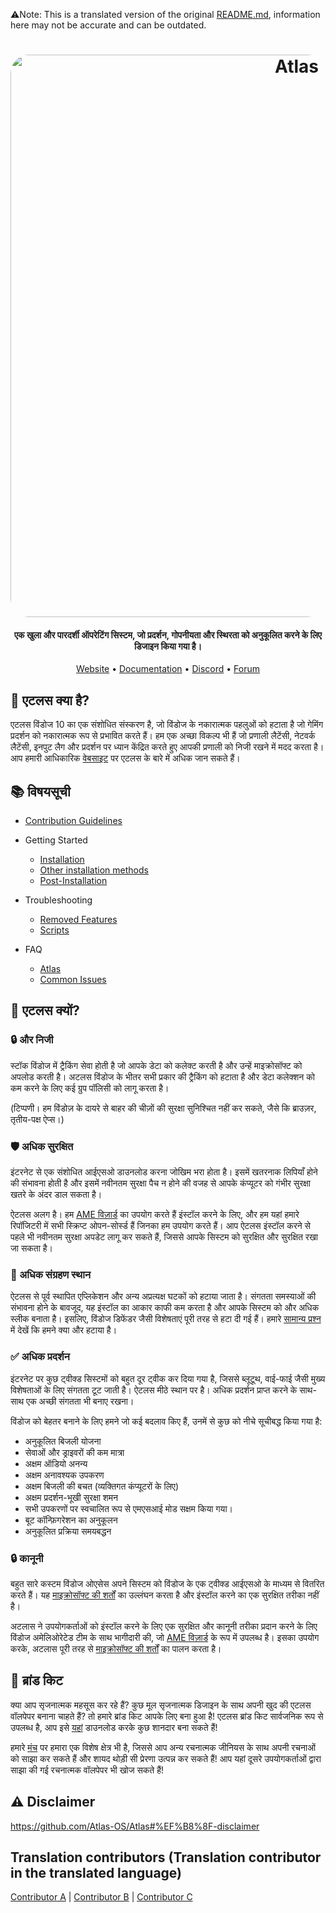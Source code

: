 ﻿⚠️Note: This is a translated version of the original [README.md](https://github.com/Atlas-OS/Atlas/blob/main/README.md), information here may not be accurate and can be outdated.
<h1 align="center">
  <a href="http://atlasos.net"><img src="https://gcore.jsdelivr.net/gh/Atlas-OS/Atlas@main/img/banner.png" alt="Atlas" width="900" style="border-radius: 30px"></a>
</h1>

<h4 align="center">एक खुला और पारदर्शी ऑपरेटिंग सिस्टम, जो प्रदर्शन, गोपनीयता और स्थिरता को अनुकूलित करने के लिए डिजाइन किया गया है।</h4>

<p align="center">
  <a href="https://atlasos.net">Website</a>
  •
  <a href="https://docs.atlasos.net">Documentation</a>
  •
  <a href="https://discord.atlasos.net" target="_blank">Discord</a>
  •
  <a href="https://forum.atlasos.net">Forum</a>
</p>

## 🤔 **एटलस क्या है?**

एटलस विंडोज 10 का एक संशोधित संस्करण है, जो विंडोज के नकारात्मक पहलुओं को हटाता है जो गेमिंग प्रदर्शन को नकारात्मक रूप से प्रभावित करते हैं। हम एक अच्छा विकल्प भी हैं जो प्रणाली लैटेंसी, नेटवर्क लैटेंसी, इनपुट लैग और प्रदर्शन पर ध्यान केंद्रित करते हुए आपकी प्रणाली को निजी रखने में मदद करता है। आप हमारी आधिकारिक [वेबसाइट](https://atlasos.net) पर एटलस के बारे में अधिक जान सकते हैं।

## 📚 **विषयसूची**

- [Contribution Guidelines](https://docs.atlasos.net/contributions)

- Getting Started
  - [Installation](https://docs.atlasos.net/getting-started/installation)
  - [Other installation methods](https://docs.atlasos.net/getting-started/other-installation-methods/no-usb)
  - [Post-Installation](https://docs.atlasos.net/getting-started/post-installation/drivers)

- Troubleshooting
  - [Removed Features](https://docs.atlasos.net/troubleshooting/removed-features)
  - [Scripts](https://docs.atlasos.net/troubleshooting/scripts)

- FAQ
  - [Atlas](https://atlasos.net/faq)
  - [Common Issues](https://docs.atlasos.net/troubleshooting/common-issues/hyper-v/)

## 👀 **एटलस क्यों?**

### 🔒 और निजी
स्टॉक विंडोज में ट्रैकिंग सेवा होती है जो आपके डेटा को कलेक्ट करती है और उन्हें माइक्रोसॉफ्ट को अपलोड करती है। 
अटलस विंडोज के भीतर सभी प्रकार की ट्रैकिंग को हटाता है और डेटा कलेक्शन को कम करने के लिए कई ग्रुप पॉलिसी को लागू करता है।

(टिप्पणी। हम विंडोज़ के दायरे से बाहर की चीज़ों की सुरक्षा सुनिश्चित नहीं कर सकते, जैसे कि ब्राउज़र, तृतीय-पक्ष ऐप्स।)

### 🛡️ अधिक  सुरक्षित
इंटरनेट से एक संशोधित आईएसओ डाउनलोड करना जोखिम भरा होता है। इसमें खतरनाक लिपियाँ होने की संभावना होती है और इसमें नवीनतम सुरक्षा पैच न होने की वजह से आपके कंप्यूटर को गंभीर सुरक्षा खतरे के अंदर डाल सकता है। 

ऐटलस अलग है। हम [AME विज़ार्ड](https://ameliorated.io) का उपयोग करते हैं इंस्टॉल करने के लिए, और हम यहां हमारे रिपॉजिटरी में सभी स्क्रिप्ट ओपन-सोर्स्ड हैं जिनका हम उपयोग करते हैं। आप ऐटलस इंस्टॉल करने से पहले भी नवीनतम सुरक्षा अपडेट लागू कर सकते हैं, जिससे आपके सिस्टम को सुरक्षित और सुरक्षित रखा जा सकता है।

### 🚀 अधिक संग्रहण स्थान
ऐटलस से पूर्व स्थापित एप्लिकेशन और अन्य अप्रत्यक्ष घटकों को हटाया जाता है। संगतता समस्याओं की संभावना होने के बावजूद, यह इंस्टॉल का आकार काफी कम करता है और आपके सिस्टम को और अधिक स्लीक बनाता है। इसलिए, विंडोज डिफेंडर जैसी विशेषताएं पूरी तरह से हटा दी गई हैं। हमारे [सामान्य प्रश्न](https://docs.atlasos.net/troubleshooting/removed-features) में देखें कि हमने क्या और हटाया है।

### ✅ अधिक प्रदर्शन
इंटरनेट पर कुछ ट्वीक्ड सिस्टमों को बहुत दूर ट्वीक कर दिया गया है, जिससे ब्लूटूथ, वाई-फाई जैसी मुख्य विशेषताओं के लिए संगतता टूट जाती है। 
ऐटलस मीठे स्थान पर है। अधिक प्रदर्शन प्राप्त करने के साथ-साथ एक अच्छी संगतता भी बनाए रखना।

विंडोज को बेहतर बनाने के लिए हमने जो कई बदलाव किए हैं, उनमें से कुछ को नीचे सूचीबद्ध किया गया है:
- अनुकूलित बिजली योजना
- सेवाओं और ड्राइवरों की कम मात्रा
- अक्षम ऑडियो अनन्य
- अक्षम अनावश्यक उपकरण
- अक्षम बिजली की बचत (व्यक्तिगत कंप्यूटरों के लिए)
- अक्षम प्रदर्शन-भूखी सुरक्षा शमन
- सभी उपकरणों पर स्वचालित रूप से एमएसआई मोड सक्षम किया गया।
-  बूट कॉन्फ़िगरेशन का अनुकूलन
- अनुकूलित प्रक्रिया समयबद्धन

### 🔒 कानूनी

बहुत सारे कस्टम विंडोज ओएसेस अपने सिस्टम को विंडोज के एक ट्वीक्ड आईएसओ के माध्यम से वितरित करते हैं। यह [माइक्रोसॉफ्ट की शर्तों](https://www.microsoft.com/en-us/Useterms/Retail/Windows/10/UseTerms_Retail_Windows_10_English.htm) का उल्लंघन करता है और इंस्टॉल करने का एक सुरक्षित तरीका नहीं है।

अटलास ने उपयोगकर्ताओं को इंस्टॉल करने के लिए एक सुरक्षित और कानूनी तरीका प्रदान करने के लिए विंडोज अमेलिओरेटेड टीम के साथ भागीदारी की, जो [AME विज़ार्ड](https://ameliorated.io) के रूप में उपलब्ध है। इसका उपयोग करके, अटलास पूरी तरह से [माइक्रोसॉफ्ट की शर्तों](https://www.microsoft.com/en-us/Useterms/Retail/Windows/10/UseTerms_Retail_Windows_10_English.htm) का पालन करता है।

## 🎨 ब्रांड किट
क्या आप सृजनात्मक महसूस कर रहे हैं? कुछ मूल सृजनात्मक डिजाइन के साथ अपनी खुद की एटलस वॉलपेपर बनाना चाहते हैं? तो हमारे ब्रांड किट आपके लिए बना हुआ है!
एटलस ब्रांड किट सार्वजनिक रूप से उपलब्ध है, आप इसे [यहां](https://cdn.jsdelivr.net/gh/Atlas-OS/Atlas@main/img/brand-kit.zip) डाउनलोड करके कुछ शानदार बना सकते हैं!

हमारे [मंच](https://forum.atlasos.net/t/art-showcase) पर हमारा एक विशेष क्षेत्र भी है, जिससे आप अन्य रचनात्मक जीनियस के साथ अपनी रचनाओं को साझा कर सकते हैं और शायद थोड़ी सी प्रेरणा उत्पन्न कर सकते हैं! आप यहां दूसरे उपयोगकर्ताओं द्वारा साझा की गई रचनात्मक वॉलपेपर भी खोज सकते हैं!

## ⚠️ Disclaimer
https://github.com/Atlas-OS/Atlas#%EF%B8%8F-disclaimer

## Translation contributors (Translation contributor in the translated language)
[Contributor A](https://github.com/A) |
[Contributor B](https://github.com/B) |
[Contributor C](https://github.com/C)
